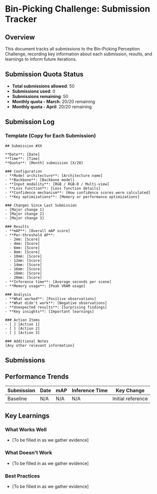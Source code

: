 # Bin-Picking Challenge: Submission Tracker

## Overview
This document tracks all submissions to the Bin-Picking Perception Challenge, recording key information about each submission, results, and learnings to inform future iterations.

## Submission Quota Status
- **Total submissions allowed**: 50
- **Submissions used**: 0
- **Submissions remaining**: 50
- **Monthly quota - March**: 20/20 remaining
- **Monthly quota - April**: 20/20 remaining

## Submission Log

### Template (Copy for Each Submission)

```
## Submission #XX

**Date**: [Date]
**Time**: [Time]
**Quota**: [Month] submission [X/20]

### Configuration
- **Model architecture**: [Architecture name]
- **Backbone**: [Backbone model]
- **Input modality**: [RGB / RGB-D / Multi-view]
- **Loss function**: [Loss function details]
- **Confidence mechanism**: [How confidence scores were calculated]
- **Key optimizations**: [Memory or performance optimizations]

### Changes Since Last Submission
- [Major change 1]
- [Major change 2]
- [Major change 3]

### Results
- **mAP**: [Overall mAP score]
- **Per-threshold AP**:
  - 2mm: [Score]
  - 4mm: [Score]
  - 6mm: [Score]
  - 8mm: [Score]
  - 10mm: [Score]
  - 12mm: [Score]
  - 14mm: [Score]
  - 16mm: [Score]
  - 18mm: [Score]
  - 20mm: [Score]
- **Inference time**: [Average seconds per scene]
- **Memory usage**: [Peak VRAM usage]

### Analysis
- **What worked**: [Positive observations]
- **What didn't work**: [Negative observations]
- **Unexpected results**: [Surprising findings]
- **Key insights**: [Important learnings]

### Action Items
- [ ] [Action 1]
- [ ] [Action 2]
- [ ] [Action 3]

### Additional Notes
[Any other relevant information]
```

## Submissions

<!-- Actual submission entries will be added here as they occur -->

## Performance Trends

| Submission | Date | mAP | Inference Time | Key Change |
|------------|------|-----|----------------|------------|
| Baseline | N/A | N/A | N/A | Initial reference |

## Key Learnings

### What Works Well
- [To be filled in as we gather evidence]

### What Doesn't Work
- [To be filled in as we gather evidence]

### Best Practices
- [To be filled in as we gather evidence] 